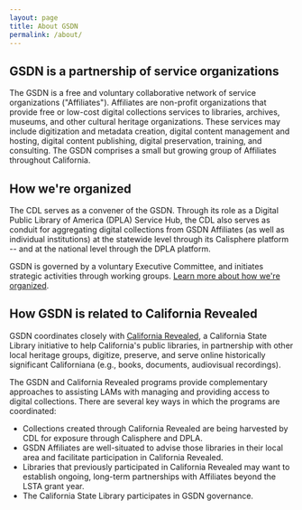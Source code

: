```yaml
---
layout: page
title: About GSDN
permalink: /about/
---
```


## GSDN is a partnership of service organizations ##

The GSDN is a free and voluntary collaborative network of service organizations ("Affiliates"). Affiliates are non-profit organizations that provide free or low-cost digital collections services to libraries, archives, museums, and other cultural heritage organizations. These services may include digitization and metadata creation, digital content management and hosting, digital content publishing, digital preservation, training, and consulting. The GSDN comprises a small but growing group of Affiliates throughout California.

## How we're organized ##

The CDL serves as a convener of the GSDN. Through its role as a Digital Public Library of America (DPLA) Service Hub, the CDL also serves as conduit for aggregating digital collections from GSDN Affiliates (as well as individual institutions) at the statewide level through its Calisphere platform -- and at the national level through the DPLA platform.

GSDN is governed by a voluntary Executive Committee, and initiates strategic activities through working groups.  [Learn more about how we're organized](http://bit.ly/gsdn-op).

## How GSDN is related to California Revealed ##

GSDN coordinates closely with [California Revealed](https://californiarevealed.org/), a California State Library initiative to help California's public libraries, in partnership with other local heritage groups, digitize, preserve, and serve online historically significant Californiana (e.g., books, documents, audiovisual recordings). 
 
The GSDN and California Revealed programs provide complementary approaches to assisting LAMs with managing and providing access to digital collections. There are several key ways in which the programs are coordinated:
 
* Collections created through California Revealed are being harvested by CDL for exposure through Calisphere and DPLA.
* GSDN Affiliates are well-situated to advise those libraries in their local area and facilitate participation in California Revealed.
* Libraries that previously participated in California Revealed may want to establish ongoing, long-term partnerships with Affiliates beyond the LSTA grant year.
* The California State Library participates in GSDN governance. 

